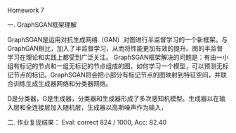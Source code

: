 Homework 7

一. GraphSGAN框架理解

GraphSGAN是运用对抗生成网络（GAN）对图进行半监督学习的一个新框架。与GraphGAN相比，加入了半监督学习，从而将性能更加有效的提升。图的半监督学习在理论和实践上都受到广泛关注。
GraphSGAN框架解决的问题是：有由一小组有标记的节点和一组无标记的节点组成的图，如何学习一个模型，可以预测无标记节点的标记。GraphSGAN将会把小部分有标记节点的图映射到特征空间，并联合训练生成生成器网络和分类器网络。



D是分类器，G是生成器，分类器和生成器形成了多次感知机模型。生成器以在输入层和全连接层加入随机层，生成器以高斯噪声作为输入，

二. 作业复现结果：
Eval: correct 824 / 1000, Acc: 82.40


